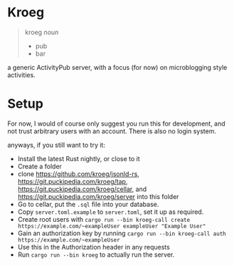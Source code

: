 # Kroeg

> kroeg *noun*
>  - pub
>  - bar

a generic ActivityPub server, with a focus (for now) on microblogging style activities.

# Setup
For now, I would of course only suggest you run this for development, and not trust arbitrary users with an account. There is also no login system.

anyways, if you still want to try it:
 - Install the latest Rust nightly, or close to it
 - Create a folder
 - clone https://github.com/kroeg/jsonld-rs, https://git.puckipedia.com/kroeg/tap, https://git.puckipedia.com/kroeg/cellar, and https://git.puckipedia.com/kroeg/server into this folder
 - Go to cellar, put the `.sql` file into your database.
 - Copy `server.toml.example` to `server.toml`, set it up as required.
 - Create root users with `cargo run --bin kroeg-call create https://example.com/~exampleUser exampleUser "Example User"`
 - Gain an authorization key by running `cargo run --bin kroeg-call auth https://example.com/~exampleUser`
 - Use this in the Authorization header in any requests
 - Run `cargo run --bin kroeg` to actually run the server.

